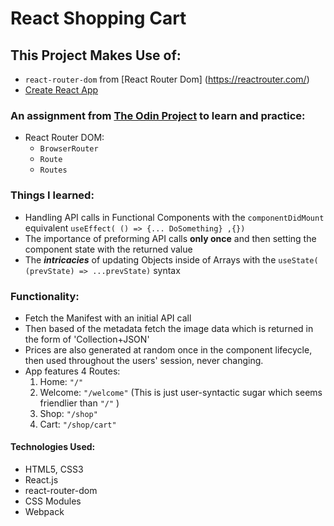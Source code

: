 # React Shopping Cart

## This Project Makes Use of:
- ```react-router-dom``` from [React Router Dom] (https://reactrouter.com/)
- [Create React App](https://github.com/facebook/create-react-app)


### An assignment from [The Odin Project](https://www.theodinproject.com/) to learn and practice:
- React Router DOM:
    - ```BrowserRouter```
    - ```Route```
    - ```Routes```

### Things I learned:
- Handling API calls in Functional Components with the ```componentDidMount```  equivalent ```useEffect( () => {... DoSomething} ,{})```
- The importance of preforming API calls **only once** and then setting the component state with the returned value
- The ***intricacies*** of updating Objects inside of Arrays with the ```useState( (prevState) => ...prevState)```  syntax


### Functionality:
- Fetch the Manifest with an initial API call
- Then based of the metadata fetch the image data which is returned in the form of 'Collection+JSON'
- Prices are also generated at random once in the component lifecycle, then used throughout the users' session, never changing.
- App features 4 Routes: 
  1. Home: ```"/"``` 
  2. Welcome: ```"/welcome"``` (This is just user-syntactic sugar which seems friendlier than ```"/"``` )
  3. Shop: ```"/shop"```
  4. Cart: ```"/shop/cart"```

#### Technologies Used:
- HTML5, CSS3
- React.js
- react-router-dom
- CSS Modules
- Webpack
